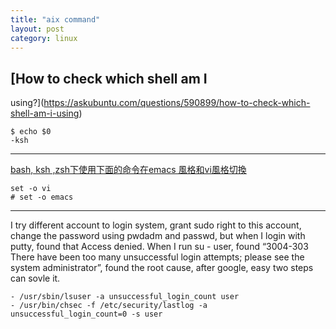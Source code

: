 ```yaml
---
title: "aix command"
layout: post
category: linux
---
```


## [How to check which shell am I
using?](https://askubuntu.com/questions/590899/how-to-check-which-shell-am-i-using)

```
$ echo $0
-ksh
```

---

[bash, ksh ,zsh下使用下面的命令在emacs
風格和vi風格切換](http://www.cnblogs.com/zhouhbing/p/4275699.html)

```
set -o vi
# set -o emacs
```

---

I try different account to login system, grant sudo right to this account,
change the password using pwdadm and passwd, but when I login with putty, found
that Access denied. When I run su - user, found “3004-303 There have been too
many unsuccessful login attempts; please see the system administrator”, found
the root cause, after google, easy two steps can sovle it.

```
- /usr/sbin/lsuser -a unsuccessful_login_count user
- /usr/bin/chsec -f /etc/security/lastlog -a unsuccessful_login_count=0 -s user
```
